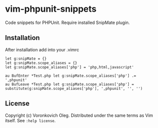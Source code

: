 vim-phpunit-snippets
====================

Code snippets for PHPUnit. Require installed SnipMate plugin.

Installation
------------

After installation add into your .vimrc
```viml 
let g:snipMate = {}
let g:snipMate.scope_aliases = {}
let g:snipMate.scope_aliases['php'] = 'php,html,javascript'
 
au BufEnter *Test.php let g:snipMate.scope_aliases['php'] .= ',phpunit'
au BufLeave *Test.php let g:snipMate.scope_aliases['php'] = substitute(g:snipMate.scope_aliases['php'], ',phpunit', '', '')
```

License
-------

Copyright (c) Voronkovich Oleg.  Distributed under the same terms as Vim itself.
See `:help license`.
